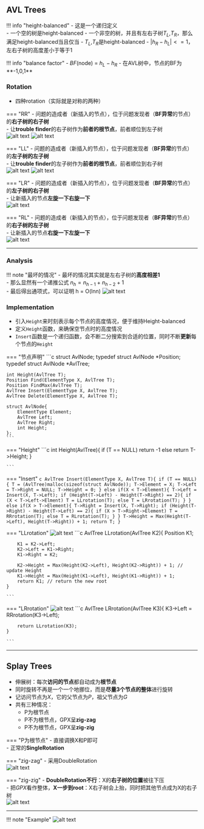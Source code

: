 ## AVL Trees

!!! info "height-balanced"
    - 这是一个递归定义  
    - 一个空的树是height-balanced
    - 一个非空的树，并且有左右子树$T_L$,$T_R$，那么满足height-balanced当且仅当
        - $T_L$,$T_R$是height-balanced
        - $|h_R-h_L| <= 1$，左右子树的高度差小于等于1

!!! info "balance factor"
    - *BF*(node) = $h_L-h_R$
    - 在AVL树中，节点的BF为**-1,0,1**


### Rotation

- 四种rotation（实际就是对称的两种）

=== "RR"
    - 问题的造成者（新插入的节点），位于问题发现者（**BF异常**的节点）的**右子树的右子树**  
    - 让**trouble finder**的右子树作为**前者的根节点**，前者顺位到左子树  
    ![alt text](avl_1.png)
    ![alt text](avl_2.png)

=== "LL"
    - 问题的造成者（新插入的节点），位于问题发现者（**BF异常**的节点）的**左子树的左子树**  
    - 让**trouble finder**的左子树作为**前者的根节点**，前者顺位到右子树  
    ![alt text](avl_3.png)
    ![alt text](avl_4.png)


=== "LR"
    - 问题的造成者（新插入的节点），位于问题发现者（**BF异常**的节点）的**左子树的右子树**  
    - 让新插入的节点**左旋一下右旋一下**  
    ![alt text](avl_5.png)

=== "RL"
    - 问题的造成者（新插入的节点），位于问题发现者（**BF异常**的节点）的**右子树的左子树**    
    - 让新插入的节点**右旋一下左旋一下**  
    ![alt text](avl_6.png)

-------------

### Analysis

!!! note "最坏的情况"
    - 最坏的情况其实就是左右子树的**高度相差1**  
    - 那么显然有一个递推公式 $n_h = n_{h-1}+n_{h-2}+1$  
    - 最后得出通项式，可以证明 h = O(lnn)
    ![alt text](avl_7.png)    

### Implementation

- 引入`Height`来时刻表示每个节点的高度情况，便于维持Height-balanced  
- 定义`Height`函数，来确保空节点时的高度情况
- `Insert`函数是一个递归函数，会不断二分搜索到合适的位置，同时不断**更新**每个节点的`Height`


=== "节点声明"
    ```c
    struct AvlNode;
    typedef struct AvlNode *Position;
    typedef struct AvlNode *AvlTree;

    int Height(AvlTree T);
    Position Find(ElementType X, AvlTree T);
    Position FindMax(AvlTree T);
    AvlTree Insert(ElementType X, AvlTree T);
    AvlTree Delete(ElementType X, AvlTree T);

    struct AvlNode{
        ElementType Element;
        AvlTree Left;
        AvlTree Right;
        int Height;
    };
    ```

=== "Height"
    ```c
    int Height(AvlTree){
        if (T == NULL)
            return -1
        else
            return T->Height;
    }

    ```


=== "Insert"
    ```c
    AvlTree Insert(ElementType X, AvlTree T){
        if (T == NULL){
            T = (AvlTree)malloc(sizeof(struct AvlNode));
            T->Element = X;
            T->Left = T->Right = NULL;
            T->Height = 0;
        }
        else if(X < T->Element){
            T->Left = Insert(X, T->Left);
            if (Height(T->Left) - Height(T->Right) == 2){
                if (X < T->Left->Elment)
                    T = LLrotation(T);
                else
                    T = LRrotation(T);
            }
        }
        else if(X > T->Element){
            T->Right = Insert(X, T->Right);
            if (Height(T->Right) - Height(T->Left) == 2){
                if (X > T->Right->Element)
                    T = RRrotation(T);
                else
                    T = RLrotation(T);
            }
        }
        T->Height = Max(Height(T->Left), Height(T->Right)) + 1;
        return T;
    }
    ```


=== "LLrotation"
    ![alt text](avl_8.png)
    ```c
    AvlTree LLrotation(AvlTree K2){
        Position K1;

        K1 = K2->Left;
        K2->Left = K1->Right;
        K1->Right = K2;

        K2->Height = Max(Height(K2->Left), Height(K2->Right)) + 1; // update Height
        K1->Height = Max(Height(K1->Left), Height(K1->Right)) + 1;
        return K1; // return the new root
    }

    ```



=== "LRrotation"
    ![alt text](avl_9.png)
    ```c
    AvlTree LRrotation(AvlTree K3){
        K3->Left = RRrotation(K3->Left);
        
        return LLrotation(K3);
    }

    ```

---------


## Splay Trees 

- 伸展树：每次**访问的节点**都自动成为**根节点**  
- 同时旋转不再是一个一个地挪位，而是**尽量3个节点的整体**进行旋转  
- 记访问节点为$X$，它的父节点为$P$，祖父节点为$G$  
- 共有三种情况：  
    - P为根节点  
    - P不为根节点，GPX呈**zig-zag**  
    - P不为根节点，GPX呈**zig-zig**  

=== "P为根节点"
    - 直接调换X和P即可  
    - 正常的**SingleRotation**


=== "zig-zag"
    - 采用DoubleRotation  
    ![alt text](splay_1.png)


=== "zig-zig"
    - **DoubleRotation不行**：X的**右子树的位置**被往下压  
    - 把$GPX$看作整体，**X一步到root**：X右子树会上抬，同时把其他节点成为X的右子树  
    ![alt text](splay_2.png)

---------

!!! note "Example"
    ![alt text](splay_3.png)

